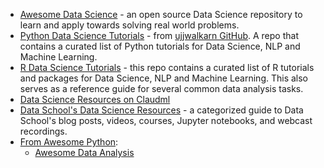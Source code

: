 -   [Awesome Data Science](https://github.com/bulutyazilim/awesome-datascience) - an open source Data Science repository to learn and apply towards solving real world problems.
-   [Python Data Science Tutorials](https://github.com/ujjwalkarn/DataSciencePython) - from [ujjwalkarn GitHub](https://github.com/ujjwalkarn). A repo that contains a curated list of Python tutorials for Data Science, NLP and Machine Learning.
-   [R Data Science Tutorials](https://github.com/ujjwalkarn/DataScienceR) - this repo contains a curated list of R tutorials and packages for Data Science, NLP and Machine Learning. This also serves as a reference guide for several common data analysis tasks.
-   [Data Science Resources on Claudml](http://www.claoudml.co/#-1)
-   [Data School's Data Science Resources](https://www.dataschool.io/start/) - a categorized guide to Data School's blog posts, videos, courses, Jupyter notebooks, and webcast recordings.
- [From Awesome Python](https://github.com/vinta/awesome-python):
  - [Awesome Data Analysis](https://github.com/vinta/awesome-python#data-analysis)
